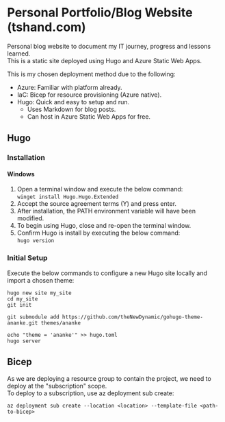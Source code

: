 # Personal Portfolio/Blog Website (tshand.com)

Personal blog website to document my IT journey, progress and lessons learned.  
This is a static site deployed using Hugo and Azure Static Web Apps.  

This is my chosen deployment method due to the following:

- Azure: Familiar with platform already.
- IaC: Bicep for resource provisioning (Azure native).
- Hugo: Quick and easy to setup and run.
  - Uses Markdown for blog posts.
  - Can host in Azure Static Web Apps for free.

## Hugo

### Installation

#### Windows

1. Open a terminal window and execute the below command:  
`winget install Hugo.Hugo.Extended`  
2. Accept the source agreement terms (Y) and press enter.  
3. After installation, the PATH environment variable will have been modified.  
4. To begin using Hugo, close and re-open the terminal window.  
5. Confirm Hugo is install by executing the below command:  
`hugo version`

### Initial Setup

Execute the below commands to configure a new Hugo site locally and import a chosen theme:  

```text
hugo new site my_site
cd my_site
git init

git submodule add https://github.com/theNewDynamic/gohugo-theme-ananke.git themes/ananke

echo "theme = 'ananke'" >> hugo.toml
hugo server
```

## Bicep

As we are deploying a resource group to contain the project, we need to deploy at the "subscription" scope.  
To deploy to a subscription, use az deployment sub create:

```azurecli
az deployment sub create --location <location> --template-file <path-to-bicep>
```
